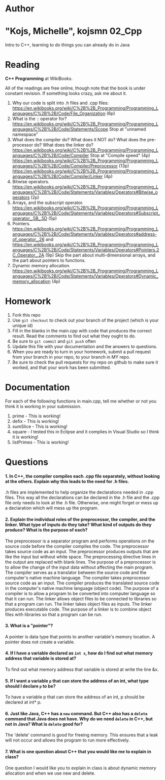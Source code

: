 Author
==========
"Kojs, Michelle", kojsmn
02_Cpp
======

Intro to C++, learning to do things you can already do in Java

Reading
=======

**C++ Programming** at WikiBooks.

All of the readings are free online, though note that the book is under constant revision. If something looks crazy, ask me about it.

1. Why our code is split into .h files and .cpp files: https://en.wikibooks.org/wiki/C%2B%2B_Programming/Programming_Languages/C%2B%2B/Code/File_Organization (6p)
2. What is the :: operator for? https://en.wikibooks.org/wiki/C%2B%2B_Programming/Programming_Languages/C%2B%2B/Code/Statements/Scope Stop at "unnamed namespace"
3. What does the compiler do? What does it NOT do? What does the pre-processor do? What does the linker do? https://en.wikibooks.org/wiki/C%2B%2B_Programming/Programming_Languages/C%2B%2B/Code/Compiler Stop at "Compile speed" (4p) https://en.wikibooks.org/wiki/C%2B%2B_Programming/Programming_Languages/C%2B%2B/Code/Compiler/Preprocessor (13p) https://en.wikibooks.org/wiki/C%2B%2B_Programming/Programming_Languages/C%2B%2B/Code/Compiler/Linker (4p)
4. Bitwise operators. https://en.wikibooks.org/wiki/C%2B%2B_Programming/Programming_Languages/C%2B%2B/Code/Statements/Variables/Operators#Bitwise_operators (2p)
5. Arrays, and the subscript operator. https://en.wikibooks.org/wiki/C%2B%2B_Programming/Programming_Languages/C%2B%2B/Code/Statements/Variables/Operators#Subscript_operator_.5B_.5D (5p)
6. Pointers. https://en.wikibooks.org/wiki/C%2B%2B_Programming/Programming_Languages/C%2B%2B/Code/Statements/Variables/Operators#address-of_operator_.26 and https://en.wikibooks.org/wiki/C%2B%2B_Programming/Programming_Languages/C%2B%2B/Code/Statements/Variables/Operators#Pointers.2C_Operator_.2A (9p) Skip the part about multi-dimensional arrays, and the part about pointers to functions.
7. Dynamic memory allocation. https://en.wikibooks.org/wiki/C%2B%2B_Programming/Programming_Languages/C%2B%2B/Code/Statements/Variables/Operators#Dynamic_memory_allocation (4p)

Homework
========

1. Fork this repo
2. Use `git checkout` to check out your branch of the project (which is your unique id)
3. Fill in the blanks in the main.cpp with code that produces the correct result. Read the comments to find out what they ought to do.
4. Be sure to `git commit` and `git push` often
5. Update this file with your documentation and the answers to questions.
6. When you are ready to turn in your homework, submit a pull request from your branch in your repo, to your branch in MY repo.
7. Be sure to check the pull requests for my repo on github to make sure it worked, and that your work has been submitted.

Documentation
=========

For each of the following functions in main.cpp, tell me whether or not you think it is working in your submission.

1. prime - This is working!
2. defix - This is working!
3. sumSlice - This is working!
4. square - I tested this in Eclipse and it complies in Visual Studio so I think it is working!
5. listPrimes - This is working!

Questions
=======

#### 1. In C++, the compiler compiles each .cpp file separately, without looking at the others. Explain why this leads to the need for .h files.
.h files are implemented to help organize the declarations needed in .cpp files. This way all the declarations can be declared in the .h file and the .cpp file only needs to look at the .h file. Otherwise, one might forget or mess up a declaration which will mess up the program.

#### 2. Explain the individual roles of the preprocessor, the compiler, and the linker. What type of inputs do they take? What kind of outputs do they produce? What is the purpose of each?
The preprocessor is a separator program and performs operations on the source code before the compiler compiles the code. The preprocessor takes source code as an input. The preprocessor produces outputs that are like the input but without white space. The preprocessing directive lines in the output are replaced with blank lines. The purpose of a preprocessor is to allow the change of the input data without affecting the main program.
The compiler serves as a translator between the source code and the computer's native machine language. The compiler takes preprocessor source code as an input. The compiler produces the translated source code in the computer's native machine language (object code). The purpose of a compiler is to allow a program to be converted into computer language so that it can run.
The linker allows object files to be connected to libraries so that a program can run. The linker takes object files as inputs. The linker produces executable code. The purpose of a linker is to combine object files with libraries so that a program can be run.

#### 3. What is a "pointer"?
A pointer is data type that points to another variable's memory location.  A pointer does not create a variable.

#### 4. If I have a variable declared as `int x`, how do I find out what memory address that variable is stored at?
To find out what memory address that variable is stored at write the line &x. 

#### 5. If I want a variable `p` that can store the address of an int, what type should I declare `p` to be?
To have a variable p that can store the address of an int, p should be declared at int* p.

#### 6. Just like Java, C++ has a `new` command. But C++ also has a `delete` command that Java does not have. Why do we need `delete` in C++, but not in Java? What is `delete` good for?
The 'delete' command is good for freeing memory.  This ensures that a leak will not occur and allows the program to run more effectively.

#### 7. What is one question about C++ that you would like me to explain in class?
One question I would like you to explain in class is about dynamic memory allocation and when we use new and delete.
